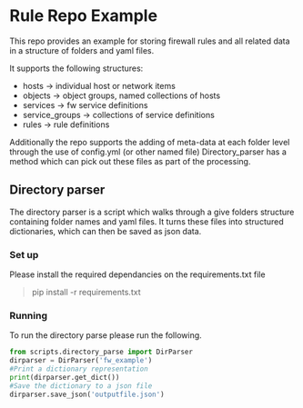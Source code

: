 # Rule Repo Example

This repo provides an example for storing firewall rules and all related data in a structure of folders and yaml files.

It supports the following structures:
* hosts -> individual host or network items
* objects -> object groups, named collections of hosts
* services -> fw service definitions
* service_groups -> collections of service definitions
* rules -> rule definitions

Additionally the repo supports the adding of meta-data at each folder level through the use of config.yml (or other named file)
Directory_parser has a method which can pick out these files as part of the processing. 

## Directory parser

The directory parser is a script which walks through a give folders structure containing folder names and yaml files. 
It turns these files into structured dictionaries, which can then be saved as json data. 

### Set up

Please install the required dependancies on the requirements.txt file
> pip install -r requirements.txt
### Running

To run the directory parse please run the following. 

```python
from scripts.directory_parse import DirParser
dirparser = DirParser('fw_example')
#Print a dictionary representation
print(dirparser.get_dict())
#Save the dictionary to a json file
dirparser.save_json('outputfile.json')
```
